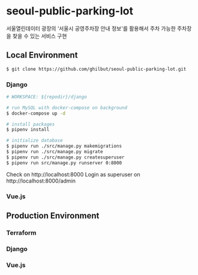 # seoul-public-parking-lot
서울열린데이터 광장의 ‘서울시 공영주차장 안내 정보'를 활용해서 주차 가능한 주차장을 찾을 수 있는 서비스 구현


## Local Environment

```bash
$ git clone https://github.com/ghilbut/seoul-public-parking-lot.git
```


### Django

```bash
# WORKSPACE: ${repodir}/django

# run MySQL with docker-compose on background
$ docker-compose up -d

# install packages
$ pipenv install

# initialize database
$ pipenv run ./src/manage.py makemigrations
$ pipenv run ./src/manage.py migrate
$ pipenv run ./src/manage.py createsuperuser
$ pipenv run src/manage.py runserver 0:8000
```

Check on http://localhost:8000
Login as superuser on http://localhost:8000/admin

### Vue.js


## Production Environment


### Terraform


### Django


### Vue.js
